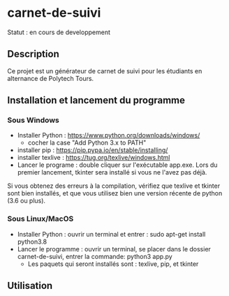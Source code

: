 # carnet-de-suivi

Statut : en cours de developpement

## Description
Ce projet est un générateur de carnet de suivi pour les étudiants en alternance de Polytech Tours.

## Installation et lancement du programme
### Sous Windows
- Installer Python : https://www.python.org/downloads/windows/
  - cocher la case "Add Python 3.x to PATH"
- installer pip : https://pip.pypa.io/en/stable/installing/
- installer texlive : https://tug.org/texlive/windows.html
- Lancer le programe : double cliquer sur l'exécutable app.exe. Lors du premier lancement, tkinter sera installé si vous ne l'avez pas déjà.

Si vous obtenez des erreurs à la compilation, vérifiez que texlive et tkinter sont bien installés, et que vous utilisez bien une version récente de python (3.6 ou plus).

### Sous Linux/MacOS
- Installer Python : ouvrir un terminal et entrer : sudo apt-get install python3.8
- Lancer le programme : ouvrir un terminal, se placer dans le dossier carnet-de-suivi, entrer la commande: python3 app.py
  - Les paquets qui seront installés sont : texlive, pip, et tkinter

## Utilisation
